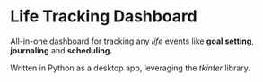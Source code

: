 # Life Tracking Dashboard

All-in-one dashboard for tracking any *life* events like **goal setting**, **journaling** and **scheduling.**

Written in Python as a desktop app, leveraging the *tkinter* library.